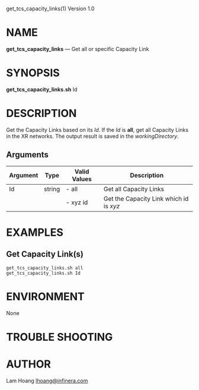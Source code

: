 get_tcs_capacity_links(1) Version 1.0 

NAME
====

**get_tcs_capacity_links** — Get all or specific Capacity Link

SYNOPSIS
========

**get_tcs_capacity_links.sh** Id 


DESCRIPTION
===========

Get the Capacity Links based on its *Id*. If the *Id* is **all**, get all Capacity Links in the XR networks.
The output result is saved in the *workingDirectory*.


Arguments
-------

| Argument         |  Type     | Valid Values      | Description                   |
|------------------|-----------|-------------------|-------------------------------|
| Id         |  string   | - all             | Get all Capacity Links               |
|                  |           | - xyz id          | Get the Capacity Link which id is *xyz*               |

EXAMPLES
===========

Get Capacity Link(s)
------
```
get_tcs_capacity_links.sh all 
get_tcs_capacity_links.sh Id 
```
ENVIRONMENT
===========

None

TROUBLE SHOOTING
====


AUTHOR
======

Lam Hoang <lhoang@infinera.com>